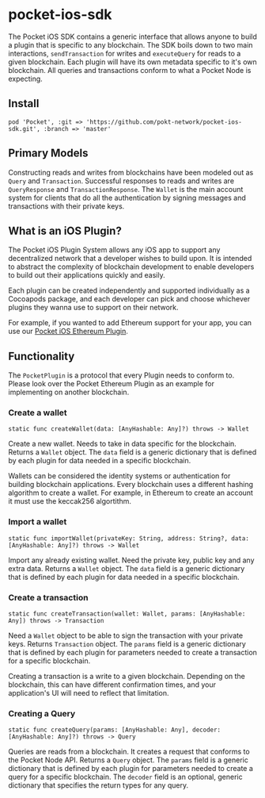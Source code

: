 # pocket-ios-sdk
The Pocket iOS SDK contains a generic interface that allows anyone to build a plugin that is specific to any blockchain. The SDK boils down to two main interactions, `sendTransaction`  for writes and `executeQuery` for reads to a given blockchain.  Each plugin will have its own metadata specific to it's own blockchain. All queries and transactions conform to what a Pocket Node is expecting. 

## Install

`pod 'Pocket', :git => 'https://github.com/pokt-network/pocket-ios-sdk.git', :branch => 'master'`

## Primary Models

Constructing reads and writes from blockchains have been modeled out as `Query` and `Transaction`. Successful responses to reads and writes are `QueryResponse` and  `TransactionResponse`. The `Wallet` is the main account system for clients that do all the authentication by signing messages and transactions with their private keys.

## What is an iOS Plugin?

The Pocket iOS Plugin System allows any iOS app to support any decentralized network that a developer wishes to build upon. It is intended to abstract the complexity of blockchain development to enable developers to build out their applications quickly and easily.

Each plugin can be created independently and supported individually as a Cocoapods package, and each developer can pick and choose whichever plugins they wanna use to support on their network.

For example, if you wanted to add Ethereum support for your app, you can use our [Pocket iOS Ethereum Plugin](https://github.com/pokt-network/pocket-ios-eth).

## Functionality 

The `PocketPlugin` is a protocol that every Plugin needs to conform to. Please look over the Pocket Ethereum Plugin as an example for implementing on another blockchain.

### Create a wallet

`static func createWallet(data: [AnyHashable: Any]?) throws -> Wallet`

Create a new wallet. Needs to take in data specific for the blockchain. Returns a `Wallet` object. The `data` field is a generic dictionary that is defined by each plugin for data needed in a specific blockchain. 

Wallets can be considered the identity systems or authentication for building blockchain applications. Every blockchain uses a different hashing algorithm to create a wallet. For example, in Ethereum to create an account it must use the keccak256 algortithm.

### Import a wallet

`static func importWallet(privateKey: String, address: String?, data: [AnyHashable: Any]?) throws -> Wallet`

Import any already existing wallet. Need the private key, public key and any extra data. Returns a `Wallet` object. The `data` field is a generic dictionary that is defined by each plugin for data needed in a specific blockchain.

### Create a transaction

`static func createTransaction(wallet: Wallet, params: [AnyHashable: Any]) throws -> Transaction`

Need a `Wallet` object to be able to sign the transaction with your private keys. Returns `Transaction` object. The `params` field is a generic dictionary that is defined by each plugin for parameters needed to create a transaction for a specific blockchain.

Creating a transaction is a write to a given blockchain. Depending on the blockchain, this can have different confirmation times, and your application's UI will need to reflect that limitation.  

### Creating a Query

`static func createQuery(params: [AnyHashable: Any], decoder: [AnyHashable: Any]?) throws -> Query`

Queries are reads from a blockchain. It creates a request that conforms to the Pocket Node API. Returns a `Query` object. The `params` field is a generic dictionary that is defined by each plugin for parameters needed to create a query for a specific blockchain. The `decoder` field is an optional, generic dictionary that specifies the return types for any query.
